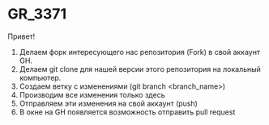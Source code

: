 # GR_3371
Привет!

1. Делаем форк интересующего нас репозитория (Fork) в свой аккаунт GH.
2. Делаем git clone для нашей версии этого репозитория на локальный компьютер.
3. Создаем ветку с изменениями (git branch <branch_name>)
4. Производим все изменения только здесь
5. Отправляем эти изменения на свой аккаунт (push)
6. В окне на GH появляется возможность отправить pull request
